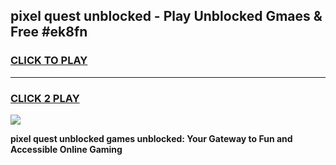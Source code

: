 
## pixel quest unblocked - Play Unblocked Gmaes & Free #ek8fn
<h3>
<a href="https://news.freeplayer.one?title=pixel_quest_unblocked&ref=24F">CLICK TO PLAY</a></h3>
<hr>

<h3>
<a href="https://news.freeplayer.one?title=pixel_quest_unblocked&ref=24F">CLICK 2 PLAY</a>
  
</h3>

<a href="https://news.freeplayer.one?title=pixel_quest_unblocked&ref=24F/"><img src="https://clearcache.store/games.png"></a>


**pixel quest unblocked games unblocked: Your Gateway to Fun and Accessible Online Gaming**
